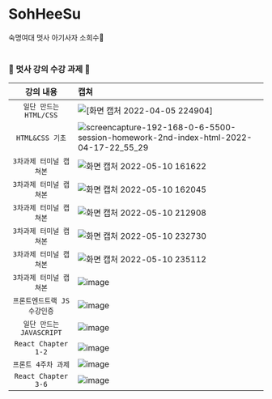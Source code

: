 # SohHeeSu
숙명여대 멋사 아기사자 소희수🦁
<br><br>
### 🦁 멋사 강의 수강 과제 🦁

| 강의 내용 | 캡쳐 | 
|:------:|:------|
|`일단 만드는 HTML/CSS`|<img alt= "[화면 캡처 2022-04-05 224904]" src= "https://user-images.githubusercontent.com/102017556/161768824-9a41bd64-ec57-4550-ba32-0a31da516f12.jpg">
|`HTML&CSS 기초`|![screencapture-192-168-0-6-5500-session-homework-2nd-index-html-2022-04-17-22_55_29](https://user-images.githubusercontent.com/102017556/163717774-6f6ba3f7-8fab-4ff5-93dc-53ccaf3e7690.png)|
|`3차과제 터미널 캡쳐본`|![화면 캡처 2022-05-10 161622](https://user-images.githubusercontent.com/102017556/167658951-58bbac8b-4f1e-41e1-be13-390f09b0ca49.jpg)|
|`3차과제 터미널 캡쳐본`|![화면 캡처 2022-05-10 162045](https://user-images.githubusercontent.com/102017556/167659031-92a74f14-4a1d-4d0a-ac4c-5aafd7dbce38.jpg)
|`3차과제 터미널 캡쳐본`|![화면 캡처 2022-05-10 212908](https://user-images.githubusercontent.com/102017556/167659083-2915aa6f-d26c-4a8a-8c59-9de6ccffa2d6.jpg)
|`3차과제 터미널 캡쳐본`|![화면 캡처 2022-05-10 232730](https://user-images.githubusercontent.com/102017556/167659144-b70574e9-6b1a-4109-a987-ea8541efff80.jpg)
|`3차과제 터미널 캡쳐본`|![화면 캡처 2022-05-10 235112](https://user-images.githubusercontent.com/102017556/167659208-97f539f2-94fa-4c0d-a964-754a1c4dc710.jpg)
|`3차과제 터미널 캡쳐본`|![image](https://user-images.githubusercontent.com/102017556/170811426-f68f3bf7-3df4-463d-b20f-ec405bc2ff14.png)
|`프론트엔드트랙 JS 수강인증`|![image](https://user-images.githubusercontent.com/102017556/174556850-dcedc79b-4e99-4231-b24f-2d510dd4078f.png)
|`일단 만드는 JAVASCRIPT`|![image](https://user-images.githubusercontent.com/102017556/174614815-9b84d7af-4b0a-48b3-a795-22172a51a37f.png)
|`React Chapter 1-2`|![image](https://user-images.githubusercontent.com/102017556/177045679-93f7e980-c23f-455d-ac25-ec6ba015f37f.png)
|`프론트 4주차 과제`|![image](https://user-images.githubusercontent.com/102017556/177194655-ba14a506-a983-4448-b906-2f84946be460.png)
|`React Chapter 3-6`|![image](https://user-images.githubusercontent.com/102017556/182390553-d7facc0f-8359-4c06-beef-0fcbdf42e760.png)

